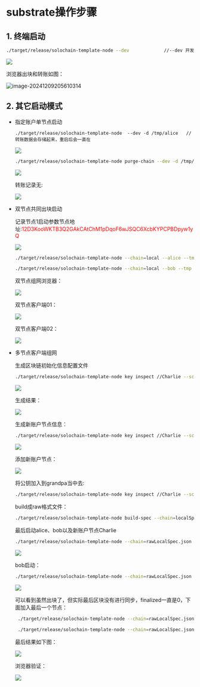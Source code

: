 # substrate操作步骤

## 

## 1. 终端启动

```bash
./target/release/solochain-template-node --dev             //--dev 开发模式启动  --tmp  临时启动，删除当前启动后的数据                                                              
```

![](./img/单节点运行终端.png)

浏览器出块和转账如图：

![image-20241209205610314](./img/image.png)



## 2. 其它启动模式

- 指定账户单节点启动

  ```
  ./target/release/solochain-template-node  --dev -d /tmp/alice   //转账数据会存储起来，重启后会一直在
  ```

  ![](./img/image.png)

  ```bash
  ./target/release/solochain-template-node purge-chain --dev -d /tmp/alice   //删除本地数据
  ```

  ![](./img/删除节点终端代码.jpg)

  转账记录无:

  ![](./img/转账记录无.jpg)

- 双节点共同出块启动

  记录节点1启动参数节点地址:<font color=red>12D3KooWKTB3Q2GAkCAtChM1pDqoF6wJSQC6XcbKYPCPBDpyw1yQ </font>

  ![](./img/节点1启动identity-id.jpg)

  ```bash
  ./target/release/solochain-template-node --chain=local --alice --tmp --bootnodes /ip4/127.0.0.1/tcp/30333/p2p/12D3KooWRJacs1zeQeKWr3TsfWf7mhxyY6p2wcG6E1jVPLEAuSBK
  
  ./target/release/solochain-template-node --chain=local --bob --tmp --bootnodes /ip4/127.0.0.1/tcp/30333/p2p/12D3KooWKN5KUtMfpPY3o1wPYaHVat4GHDTj7rWV4vTdiya1axsC
  ```

  双节点组网浏览器：

  ![](./img/双节点组网.jpg)

  双节点客户端01：

  ![](./img/双节点-01.jpg)

  双节点客户端02：

  ![](./img/双节点02.jpg)

- 多节点客户端组网

  生成区块链初始化信息配置文件

  ```bash
  ./target/release/solochain-template-node key inspect //Charlie --scheme sr25519
  ```

  ![](./img/生成配置信息.jpg)

  生成结果：

  ![](./img/生成配置结果.jpg)

  生成新账户节点信息：

  ```bash
  ./target/release/solochain-template-node key inspect //Charlie --scheme sr25519
  ```

  ![](./img/生成新节点.jpg)

  添加新账户节点：

  ![](./img/添加新账户节点.jpg)

  将公钥加入到grandpa当中去:

  ```bash
  ./target/release/solochain-template-node key inspect //Charlie --scheme ed25519
  ```

  

  build成raw格式文件：

  ```bash
  ./target/release/solochain-template-node build-spec --chain=localSpec.json --disable-default-bootnode --raw > rawLocalSpec.json      
  ```

  最后启动alice、bob以及新账户节点Charlie

  ```bash
  ./target/release/solochain-template-node --chain=rawLocalSpec.json --alice --tmp   //alice启动
  ```

  ![](./img/alice启动.jpg)

  bob启动：

  ```bash
  ./target/release/solochain-template-node --chain=rawLocalSpec.json --bob --tmp --bootnodes /ip4/127.0.0.1/tcp/30333/p2p/12D3KooWLAWrivZ6A5DJnHCREVPB6jQZ8U26hiFJ9hFUvZB2twER
  ```

  ![](./img/bob启动.jpg)

  可以看到虽然出块了，但实际最后区块没有进行同步，finalized一直是0，下面加入最后一个节点：

  ```bash
   ./target/release/solochain-template-node --chain=rawLocalSpec.json --bob --tmp --bootnodes /ip4/127.0.0.1/tcp/30333/p2p/12D3KooWSmy9VrbyTWJLRN1Rfx5xLSGDrM5stMNMChCAbn8fgKSW  
   
   ./target/release/solochain-template-node --chain=rawLocalSpec.json --charlie --tmp --bootnodes /ip4/127.0.0.1/tcp/30333/p2p/12D3KooWSmy9VrbyTWJLRN1Rfx5xLSGDrM5stMNMChCAbn8fgKSW
  ```

  最后结果如下图：

  ![](./img/最终结果.jpg)

  浏览器验证：

  ![](./img/节点运行图.jpg)
